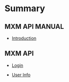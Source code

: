 # Summary

## MXM API MANUAL

* [Introduction](//README.md)

## MXM API

* [Login](/mxm-api/login-api.md)

* [User Info](/mxm-api/user-info-api.md)



